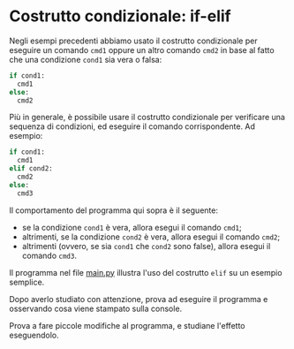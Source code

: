 # Costrutto condizionale: if-elif

Negli esempi precedenti abbiamo usato il costrutto condizionale per eseguire un comando `cmd1` oppure un altro comando `cmd2` in base al fatto che una condizione `cond1` sia vera o falsa:
```python
if cond1:
  cmd1
else:
  cmd2
```

Più in generale, è possibile usare il costrutto condizionale per verificare una sequenza di condizioni, ed eseguire il comando corrispondente.
Ad esempio:
```python
if cond1:
  cmd1
elif cond2:
  cmd2
else:
  cmd3
```

Il comportamento del programma qui sopra è il seguente:
* se la condizione `cond1` è vera, allora esegui il comando `cmd1`;
* altrimenti, se la condizione `cond2` è vera, allora esegui il comando `cmd2`;
* altrimenti (ovvero, se sia `cond1` che `cond2` sono false), allora esegui il comando `cmd3`.

Il programma nel file [main.py](main.py) illustra l'uso del costrutto `elif` su un esempio semplice. 

Dopo averlo studiato con attenzione, prova ad eseguire il programma e osservando cosa viene stampato sulla console.

Prova a fare piccole modifiche al programma, e studiane l'effetto eseguendolo.
